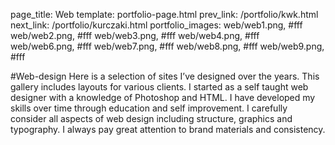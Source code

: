 page_title: Web
template: portfolio-page.html
prev_link: /portfolio/kwk.html
next_link: /portfolio/kurczaki.html
portfolio_images: web/web1.png, #fff
    web/web2.png, #fff
    web/web3.png, #fff
    web/web4.png, #fff
    web/web6.png, #fff
    web/web7.png, #fff
    web/web8.png, #fff
    web/web9.png, #fff
    
#Web-design
Here is a selection of sites I’ve designed over the years. This gallery includes layouts for various clients.
I started as a self taught web designer with a knowledge of Photoshop and HTML. 
I have developed my skills over time through education and self improvement. 
I carefully consider all aspects of web design including structure, graphics and typography.
I always pay great attention to brand materials and consistency.